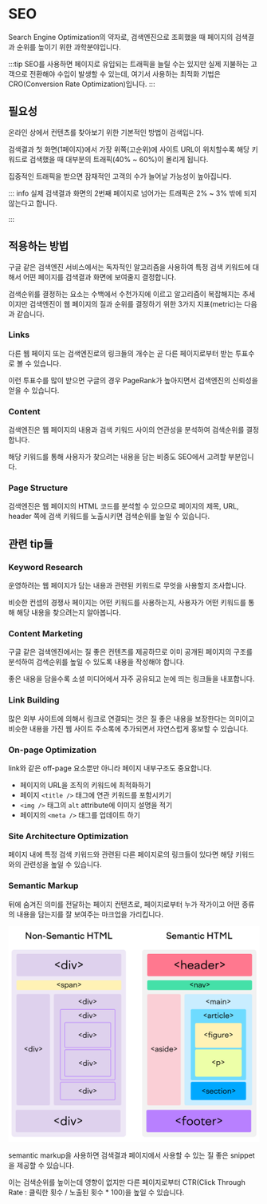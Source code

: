 # SEO

Search Engine Optimization의 약자로, 검색엔진으로 조회했을 때 페이지의 검색결과 순위를 높이기 위한 과학분야입니다.

:::tip
SEO를 사용하면 페이지로 유입되는 트래픽을 늘릴 수는 있지만 실제 지불하는 고객으로 전환해야 수입이 발생할 수 있는데, 여기서 사용하는 최적화 기법은 CRO(Conversion Rate Optimization)입니다.
:::

## 필요성

온라인 상에서 컨텐츠를 찾아보기 위한 기본적인 방법이 검색입니다.

검색결과 첫 화면(1페이지)에서 가장 위쪽(고순위)에 사이트 URL이 위치할수록 해당 키워드로 검색했을 때 대부분의 트래픽(40% ~ 60%)이 몰리게 됩니다.

집중적인 트래픽을 받으면 잠재적인 고객의 수가 늘어날 가능성이 높아집니다.

::: info
실제 검색결과 화면의 2번째 페이지로 넘어가는 트래픽은 2% ~ 3% 밖에 되지 않는다고 합니다.

:::

## 적용하는 방법

구글 같은 검색엔진 서비스에서는 독자적인 알고리즘을 사용하여 특정 검색 키워드에 대해서 어떤 페이지를 검색결과 화면에 보여줄지 결정합니다.

검색순위를 결정하는 요소는 수백에서 수천가지에 이르고 알고리즘이 복잡해지는 추세이지만 검색엔진이 웹 페이지의 질과 순위를 결정하기 위한 3가지 지표(metric)는 다음과 같습니다.

### Links

다른 웹 페이지 또는 검색엔진로의 링크들의 개수는 곧 다른 페이지로부터 받는 투표수로 볼 수 있습니다.

이런 투표수를 많이 받으면 구글의 경우 PageRank가 높아지면서 검색엔진의 신뢰성을 얻을 수 있습니다.

### Content

검색엔진은 웹 페이지의 내용과 검색 키워드 사이의 연관성을 분석하여 검색순위를 결정합니다.

해당 키워드를 통해 사용자가 찾으려는 내용을 담는 비중도 SEO에서 고려할 부분입니다.

### Page Structure

검색엔진은 웹 페이지의 HTML 코드를 분석할 수 있으므로 페이지의 제목, URL, header 쪽에 검색 키워드를 노출시키면 검색순위를 높일 수 있습니다.

## 관련 tip들

### Keyword Research

운영하려는 웹 페이지가 담는 내용과 관련된 키워드로 무엇을 사용할지 조사합니다.

비슷한 컨셉의 경쟁사 페이지는 어떤 키워드를 사용하는지, 사용자가 어떤 키워드를 통해 해당 내용을 찾으려는지 알아봅니다.

### Content Marketing

구글 같은 검색엔진에서는 질 좋은 컨텐츠를 제공하므로 이미 공개된 페이지의 구조를 분석하여 검색순위를 높일 수 있도록 내용을 작성해야 합니다.

좋은 내용을 담을수록 소셜 미디어에서 자주 공유되고 눈에 띄는 링크들을 내포합니다.

### Link Building

많은 외부 사이트에 의해서 링크로 연결되는 것은 질 좋은 내용을 보장한다는 의미이고 비슷한 내용을 가진 웹 사이트 주소록에 추가되면서 자연스럽게 홍보할 수 있습니다.

### On-page Optimization

link와 같은 off-page 요소뿐만 아니라 페이지 내부구조도 중요합니다.

- 페이지의 URL을 조직의 키워드에 최적화하기
- 페이지 `<title />` 태그에 연관 키워드를 포함시키기
- `<img />` 태그의 `alt` attribute에 이미지 설명을 적기
- 페이지의 `<meta />` 태그를 업데이트 하기

### Site Architecture Optimization

페이지 내에 특정 검색 키워드와 관련된 다른 페이지로의 링크들이 있다면 해당 키워드와의 관련성을 높일 수 있습니다.

### Semantic Markup

뒤에 숨겨진 의미를 전달하는 페이지 컨텐츠로, 페이지로부터 누가 작가이고 어떤 종류의 내용을 담는지를 잘 보여주는 마크업을 가리킵니다.

![Semantic HTML](./image/semantic_html.png)

semantic markup을 사용하면 검색결과 페이지에서 사용할 수 있는 질 좋은 snippet을 제공할 수 있습니다.

이는 검색순위를 높이는데 영향이 없지만 다른 페이지로부터 CTR(Click Through Rate : 클릭한 횟수 / 노출된 횟수 \* 100)을 높일 수 있습니다.
